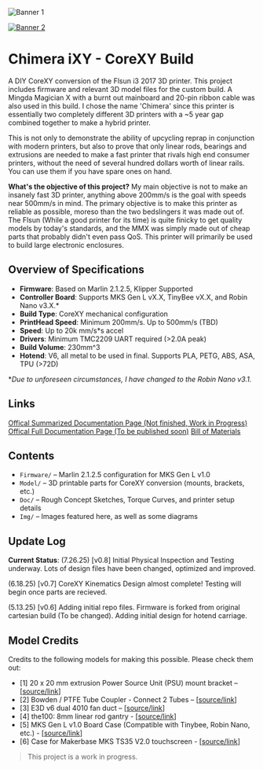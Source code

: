 
![Banner 1](https://github.com/v-tw0/ChimeraiXY/blob/main/Img/Banner1.png?raw=true)


[![Banner 2](https://github.com/v-tw0/ChimeraiXY/blob/main/Img/Banner2.png?raw=true)](https://github.com/v-tw0/ChimeraiXY/blob/main/Img/Banner2.png?raw=true)

# Chimera iXY - CoreXY Build

A DIY CoreXY conversion of the Flsun i3 2017 3D printer. This project includes firmware and relevant 3D model files for the custom build. A Mingda Magician X with a burnt out mainboard and 20-pin ribbon cable was also used in this build. I chose the name 'Chimera' since this printer is essentially two completely different 3D printers with a ~5 year gap combined together to make a hybrid printer.

This is not only to demonstrate the ability of upcycling reprap in conjunction with modern printers, but also to prove that only linear rods, bearings and extrusions are needed to make a fast printer that rivals high end consumer printers, without the need of several hundred dollars worth of linear rails. You can use them if you have spare ones on hand.

**What's the objective of this project?** My main objective is not to make an insanely fast 3D printer, anything above 200mm/s is the goal with speeds near 500mm/s in mind. The primary objective is to make this printer as reliable as possible, moreso than the two bedslingers it was made out of. The Flsun (While a good printer for its time) is quite finicky to get quality models by today's standards, and the MMX was simply made out of cheap parts that probably didn't even pass QoS. This printer will primarily be used to build large electronic enclosures. 

## Overview of Specifications

- **Firmware**: Based on Marlin 2.1.2.5, Klipper Supported  
- **Controller Board**: Supports MKS Gen L vX.X, TinyBee vX.X, and Robin Nano v3.X.*
- **Build Type**: CoreXY mechanical configuration
- **PrintHead Speed**: Minimum 200mm/s. Up to 500mm/s (TBD)
- **Speed**: Up to 20k mm/s*s accel
- **Drivers**: Minimum TMC2209 UART required (>2.0A peak)
- **Build Volume**: 230mm^3
- **Hotend**: V6, all metal to be used in final. Supports PLA, PETG, ABS, ASA, TPU (>72D)

**Due to unforeseen circumstances, I have changed to the Robin Nano v3.1.* 

## Links
[Offical Summarized Documentation Page (Not finished, Work in Progress)](https://v-tw0.github.io/chimeradoc.html)
[Offical Full Documentation Page (To be published soon)](https://v-tw0.github.io/chimeradocfull.html)
[Bill of Materials](https://docs.google.com/spreadsheets/d/141LB089onZRFYBLwHDZm7xMRdjYpGHt4JvQGmjNZiB8/edit?gid=0#gid=0)

## Contents

- `Firmware/` – Marlin 2.1.2.5 configuration for MKS Gen L v1.0  
- `Model/` – 3D printable parts for CoreXY conversion (mounts, brackets, etc.)  
- `Doc/` – Rough Concept Sketches, Torque Curves, and printer setup details
- `Img/` – Images featured here, as well as some diagrams


## Update Log
**Current Status**: (7.26.25) [v0.8] Initial Physical Inspection and Testing underway. Lots of design files have been changed, optimized and improved.

(6.18.25) [v0.7] CoreXY Kinematics Design almost complete! Testing will begin once parts are recieved.  

(5.13.25) [v0.6] Adding initial repo files. Firmware is forked from original cartesian build (To be changed). Adding initial design for hotend carriage.

## Model Credits
Credits to the following models for making this possible. Please check them out:

- [1] 20 x 20 mm extrusion Power Source Unit (PSU) mount bracket – [[source/link](https://www.printables.com/model/457450-20-x-20-mm-extrusion-power-source-unit-psu-mount-b/files)]  
- [2] Bowden / PTFE Tube Coupler - Connect 2 Tubes – [[source/link](https://makerworld.com/en/models/664607-bowden-ptfe-tube-coupler-connect-2-tubes#profileId-591977)]  
- [3] E3D v6 dual 4010 fan duct – [[source/link](https://www.printables.com/model/239901-e3d-v6-dual-4010-fan-duct/files)]  
- [4] the100: 8mm linear rod gantry - [[source/link](https://github.com/MSzturc/the100/tree/main/STL/Gantry)]
- [5] MKS Gen L v1.0 Board Case (Compatible with Tinybee, Robin Nano, etc.) - [[source/link](https://www.thingiverse.com/thing:2239770)]
- [6] Case for Makerbase MKS TS35 V2.0 touchscreen - [[source/link](https://www.printables.com/model/83429-case-for-makerbase-mks-ts35-v20-touchscreen/comments)]

> This project is a work in progress.

